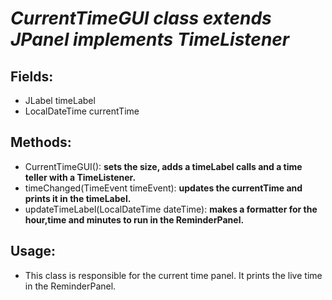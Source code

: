 # *CurrentTimeGUI class extends JPanel implements TimeListener*

## Fields:
- JLabel timeLabel
- LocalDateTime currentTime

## Methods:
- CurrentTimeGUI(): **sets the size, adds a timeLabel calls and a time teller with a TimeListener.**
- timeChanged(TimeEvent timeEvent): **updates the currentTime and prints it in the timeLabel.**
- updateTimeLabel(LocalDateTime dateTime): **makes a formatter for the hour,time and minutes to run in the ReminderPanel.**

## Usage:
- This class is responsible for the current time panel. It prints the live time in the ReminderPanel.